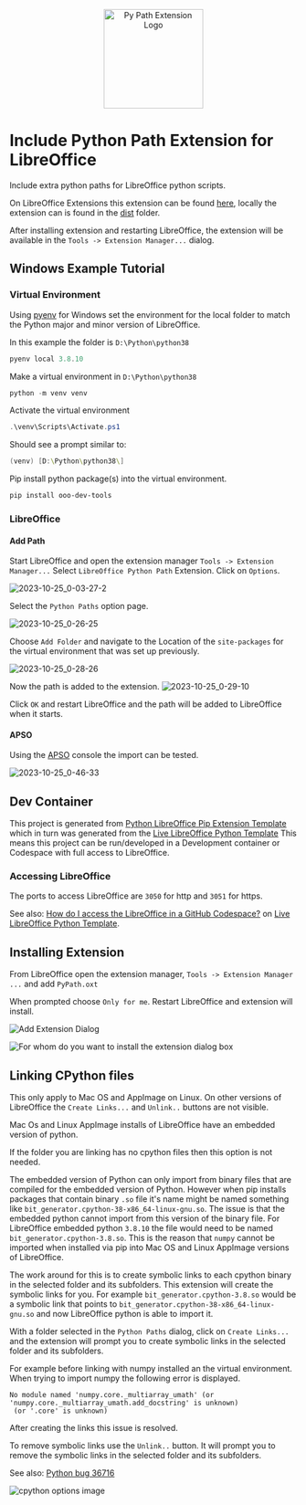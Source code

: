 <p align="center">
<img src="https://github.com/Amourspirit/libreoffice-python-path-ext/assets/4193389/a4470448-0a15-4b6b-8e75-c7ec140fb634" alt="Py Path Extension Logo" width="174" height="174">
</p>

# Include Python Path Extension for LibreOffice

Include extra python paths for LibreOffice python scripts.

On LibreOffice Extensions this extension can be found [here](https://extensions.libreoffice.org/en/extensions/show/41996), locally the extension can is found in the [dist](./dist) folder.

After installing extension and restarting LibreOffice, the extension will be available in the `Tools -> Extension Manager...` dialog.

## Windows Example Tutorial

### Virtual Environment

Using [pyenv](https://github.com/pyenv-win/pyenv-win) for Windows set the environment for the local folder to match the Python major and minor version of LibreOffice.

In this example the folder is `D:\Python\python38`

```powershell
pyenv local 3.8.10
```

Make a virtual environment in `D:\Python\python38`

```powershell
python -m venv venv
```

Activate the virtual environment

```powershell
.\venv\Scripts\Activate.ps1
```

Should see a prompt similar to:
```powershell
(venv) [D:\Python\python38\]
```

Pip install python package(s) into the virtual environment.

```powershell
pip install ooo-dev-tools
```

### LibreOffice

#### Add Path

Start LibreOffice and open the extension manager `Tools -> Extension Manager...` Select `LibreOffice Python Path` Extension.
Click on `Options`.

![2023-10-25_0-03-27-2](https://github.com/Amourspirit/libreoffice-python-path-ext/assets/4193389/25afb530-2304-413d-aa44-121e4c249b92)

Select the `Python Paths` option page.

![2023-10-25_0-26-25](https://github.com/Amourspirit/libreoffice-python-path-ext/assets/4193389/1355e836-6066-4022-a016-87b5d1aed217)

Choose `Add Folder` and navigate to the Location of the `site-packages` for the virtual environment that was set up previously.

![2023-10-25_0-28-26](https://github.com/Amourspirit/libreoffice-python-path-ext/assets/4193389/918ceb02-765b-47a0-9908-fedea66caef7)

Now the path is added to the extension. 
![2023-10-25_0-29-10](https://github.com/Amourspirit/libreoffice-python-path-ext/assets/4193389/1293a3b1-5beb-45f2-8e8a-345e7c8798ef)

Click `OK` and restart LibreOffice and the path will be added to LibreOffice when it starts.

#### APSO

Using the [APSO](https://extensions.libreoffice.org/en/extensions/show/apso-alternative-script-organizer-for-python) console the import can be tested.

![2023-10-25_0-46-33](https://github.com/Amourspirit/libreoffice-python-path-ext/assets/4193389/a61282c0-7197-4b78-a8b4-b0b4810b1b3f)

## Dev Container

This project is generated from [Python LibreOffice Pip Extension Template](https://github.com/Amourspirit/python-libreoffice-pip) which in turn was generated from the [Live LibreOffice Python Template] This means this project can be run/developed in a Development container or Codespace with full access to LibreOffice.

### Accessing LibreOffice

The ports to access LibreOffice are `3050` for http and `3051` for https.

See also: [How do I access the LibreOffice in a GitHub Codespace?](https://github.com/Amourspirit/live-libreoffice-python/wiki/FAQ#how-do-i-access-the-libreoffice-in-a-github-codespace) on [Live LibreOffice Python Template].

## Installing Extension

From LibreOffice open the extension manager, `Tools -> Extension Manager ...` and add `PyPath.oxt`

When prompted choose `Only for me`. Restart LibreOffice and extension will install.

![Add Extension Dialog](https://github.com/Amourspirit/libreoffice-python-path-ext/assets/4193389/1755df5c-b5f9-461c-bcd8-d0e1e7772da5)

![For whom do you want to install the extension dialog box](https://github.com/Amourspirit/python-libreoffice-numpy-ext/assets/4193389/ee0369a2-f2f9-45d9-b093-66a138078f2a)

## Linking CPython files

This only apply to Mac OS and AppImage on Linux. On other versions of LibreOffice the `Create Links...` and `Unlink..` buttons are not visible.

Mac Os and Linux AppImage installs of LibreOffice have an embedded version of python.

If the folder you are linking has no cpython files then this option is not needed.

The embedded version of Python can only import from binary files that are compiled for the embedded version of Python. However when pip installs packages that contain binary `.so` file it's name might be named something like `bit_generator.cpython-38-x86_64-linux-gnu.so`. The issue is that the embedded python cannot import from this version of the binary file. For LibreOffice embedded python `3.8.10` the file would need to be named `bit_generator.cpython-3.8.so`. This is the reason that `numpy` cannot be imported when installed via pip into Mac OS and Linux AppImage versions of LibreOffice.

The work around for this is to create symbolic links to each cpython binary in the selected folder and its subfolders. This extension will create the symbolic links for you. For example `bit_generator.cpython-3.8.so` would be a symbolic link that points to `bit_generator.cpython-38-x86_64-linux-gnu.so` and now LibreOffice python is able to import it.

With a folder selected in the `Python Paths` dialog, click on `Create Links...` and the extension will prompt you to create symbolic links in the selected folder and its subfolders.

For example before linking with numpy installed an the virtual environment.
When trying to import numpy the following error is displayed.

```
No module named 'numpy.core._multiarray_umath' (or 'numpy.core._multiarray_umath.add_docstring' is unknown)
 (or '.core' is unknown)
```

After creating the links this issue is resolved.

To remove symbolic links use the `Unlink..` button. It will prompt you to remove the symbolic links in the selected folder and its subfolders.

See also: [Python bug 36716](https://bugs.python.org/issue36716)


![cpython options image](https://github.com/Amourspirit/libreoffice-python-path-ext/assets/4193389/e654a177-2d1a-46ea-8637-10665ccad47c)


[Live LibreOffice Python Template]:https://github.com/Amourspirit/live-libreoffice-python